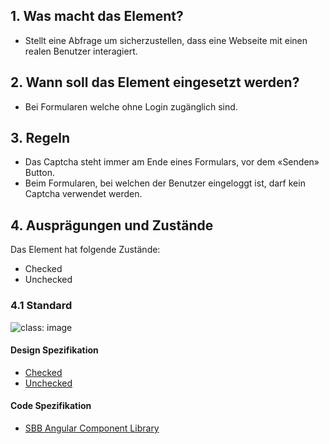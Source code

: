 ## 1. Was macht das Element?
* Stellt eine Abfrage um sicherzustellen, dass eine Webseite mit einen realen Benutzer interagiert.

## 2. Wann soll das Element eingesetzt werden?
* Bei Formularen welche ohne Login zugänglich sind.

## 3. Regeln
* Das Captcha steht immer am Ende eines Formulars, vor dem «Senden» Button.
* Beim Formularen, bei welchen der Benutzer eingeloggt ist, darf kein Captcha verwendet werden.

## 4. Ausprägungen und Zustände
Das Element hat folgende Zustände:
* Checked
* Unchecked

### 4.1 Standard
![](https://raw.githubusercontent.com/sbb-design-systems/sbb-design-system/master/website/components/captcha/images/captcha_default.png 'class: image') 

#### Design Spezifikation
*   [Checked](https://sbb.invisionapp.com/d/main#/console/15744722/327768739/inspect) 
*   [Unchecked](https://sbb.invisionapp.com/d/main#/console/15744722/327768740/inspect) 

#### Code Spezifikation
* [SBB Angular Component Library](https://sbb-angular.app.sbb.ch/latest/content/captcha)